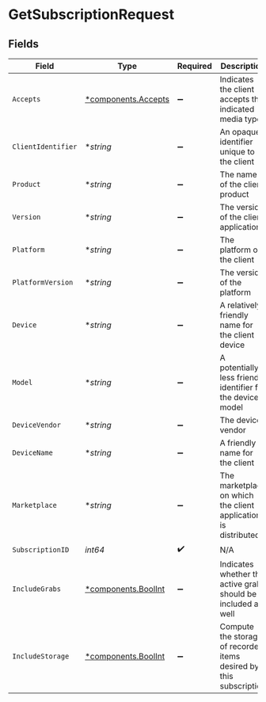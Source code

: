 # GetSubscriptionRequest


## Fields

| Field                                                              | Type                                                               | Required                                                           | Description                                                        | Example                                                            |
| ------------------------------------------------------------------ | ------------------------------------------------------------------ | ------------------------------------------------------------------ | ------------------------------------------------------------------ | ------------------------------------------------------------------ |
| `Accepts`                                                          | [*components.Accepts](../../models/components/accepts.md)          | :heavy_minus_sign:                                                 | Indicates the client accepts the indicated media types             |                                                                    |
| `ClientIdentifier`                                                 | **string*                                                          | :heavy_minus_sign:                                                 | An opaque identifier unique to the client                          | abc123                                                             |
| `Product`                                                          | **string*                                                          | :heavy_minus_sign:                                                 | The name of the client product                                     | Plex for Roku                                                      |
| `Version`                                                          | **string*                                                          | :heavy_minus_sign:                                                 | The version of the client application                              | 2.4.1                                                              |
| `Platform`                                                         | **string*                                                          | :heavy_minus_sign:                                                 | The platform of the client                                         | Roku                                                               |
| `PlatformVersion`                                                  | **string*                                                          | :heavy_minus_sign:                                                 | The version of the platform                                        | 4.3 build 1057                                                     |
| `Device`                                                           | **string*                                                          | :heavy_minus_sign:                                                 | A relatively friendly name for the client device                   | Roku 3                                                             |
| `Model`                                                            | **string*                                                          | :heavy_minus_sign:                                                 | A potentially less friendly identifier for the device model        | 4200X                                                              |
| `DeviceVendor`                                                     | **string*                                                          | :heavy_minus_sign:                                                 | The device vendor                                                  | Roku                                                               |
| `DeviceName`                                                       | **string*                                                          | :heavy_minus_sign:                                                 | A friendly name for the client                                     | Living Room TV                                                     |
| `Marketplace`                                                      | **string*                                                          | :heavy_minus_sign:                                                 | The marketplace on which the client application is distributed     | googlePlay                                                         |
| `SubscriptionID`                                                   | *int64*                                                            | :heavy_check_mark:                                                 | N/A                                                                |                                                                    |
| `IncludeGrabs`                                                     | [*components.BoolInt](../../models/components/boolint.md)          | :heavy_minus_sign:                                                 | Indicates whether the active grabs should be included as well      | 1                                                                  |
| `IncludeStorage`                                                   | [*components.BoolInt](../../models/components/boolint.md)          | :heavy_minus_sign:                                                 | Compute the storage of recorded items desired by this subscription | 1                                                                  |